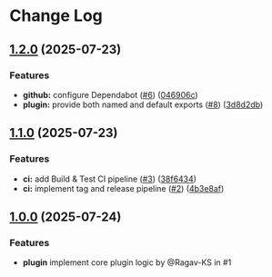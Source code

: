 # Change Log

## [1.2.0](https://github.com/Ragav-KS/xior-xray-plugin/compare/v1.1.0...v1.2.0) (2025-07-23)

### Features

- **github:** configure Dependabot ([#6](https://github.com/Ragav-KS/xior-xray-plugin/issues/6)) ([046906c](https://github.com/Ragav-KS/xior-xray-plugin/commit/046906c28c1893838e9017eaf357e53df65e7b2a))
- **plugin:** provide both named and default exports ([#8](https://github.com/Ragav-KS/xior-xray-plugin/issues/8)) ([3d8d2db](https://github.com/Ragav-KS/xior-xray-plugin/commit/3d8d2dbe31a9a07c920f4f06272777f334680366))

## [1.1.0](https://github.com/Ragav-KS/xior-xray-plugin/compare/v1.0.0...v1.1.0) (2025-07-23)

### Features

- **ci:** add Build & Test CI pipeline ([#3](https://github.com/Ragav-KS/xior-xray-plugin/issues/3)) ([38f6434](https://github.com/Ragav-KS/xior-xray-plugin/commit/38f64349a8e8b0a439ef653bf55bd309be2fbe95))
- **ci:** implement tag and release pipeline ([#2](https://github.com/Ragav-KS/xior-xray-plugin/issues/2)) ([4b3e8af](https://github.com/Ragav-KS/xior-xray-plugin/commit/4b3e8af0640af650aaf087f6439d9517632cf232))

## [1.0.0](https://github.com/Ragav-KS/xior-xray-plugin/compare/v0.0.1...v1.0.0) (2025-07-24)

### Features

- **plugin** implement core plugin logic by @Ragav-KS in #1
